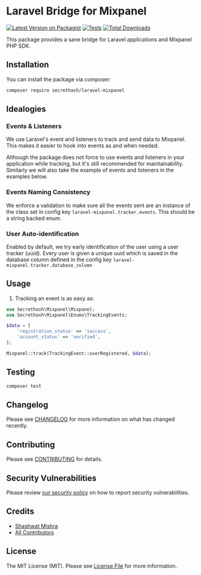 # Laravel Bridge for Mixpanel

[![Latest Version on Packagist](https://img.shields.io/packagist/v/secrethash/laravel-mixpanel.svg?style=flat-square)](https://packagist.org/packages/secrethash/laravel-mixpanel)
[![Tests](https://img.shields.io/github/actions/workflow/status/secrethash/laravel-mixpanel/run-tests.yml?branch=main&label=tests&style=flat-square)](https://github.com/secrethash/laravel-mixpanel/actions/workflows/run-tests.yml)
[![Total Downloads](https://img.shields.io/packagist/dt/secrethash/laravel-mixpanel.svg?style=flat-square)](https://packagist.org/packages/secrethash/laravel-mixpanel)

This package provides a sane bridge for Laravel applications and Mixpanel PHP SDK.

## Installation

You can install the package via composer:

```bash
composer require secrethash/laravel-mixpanel
```

## Idealogies

### Events & Listeners

We use Laravel's event and listeners to track and send data to Mixpanel. This makes it easier to hook into events as and when needed.

Although the package does not force to use events and listeners in your application while tracking, but it's still recommended for maintainability. Similarly we will also take the example of events and listeners in the examples below.

### Events Naming Consistency

We enforce a validation to make sure all the events sent are an instance of the class set in config key `laravel-mixpanel.tracker.events`. This should be a string backed enum.

### User Auto-identification

Enabled by default, we try early identification of the user using a user tracker (uuid). Every user is given a unique uuid which is saved in the database column defined in the config key `laravel-mixpanel.tracker.database_column`

## Usage

1. Tracking an event is as easy as:

```php
use Secrethash\Mixpanel\Mixpanel;
use Secrethash\Mixpanel\Enums\TrackingEvents;

$data = [
    'registration_status' => 'success',
    'account_status' => 'verified',
];

Mixpanel::track(TrackingEvent::userRegistered, $data);
```

## Testing

```bash
composer test
```

## Changelog

Please see [CHANGELOG](CHANGELOG.md) for more information on what has changed recently.

## Contributing

Please see [CONTRIBUTING](https://github.com/spatie/.github/blob/main/CONTRIBUTING.md) for details.

## Security Vulnerabilities

Please review [our security policy](../../security/policy) on how to report security vulnerabilities.

## Credits

- [Shashwat Mishra](https://github.com/secrethash)
- [All Contributors](../../contributors)

## License

The MIT License (MIT). Please see [License File](LICENSE.md) for more information.
